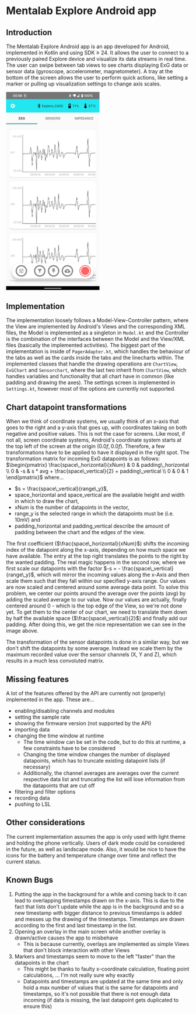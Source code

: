 # Mentalab Explore Android app

## Introduction
The Mentalab Explore Android app is an app developed for Android, implemented in Kotlin and using SDK $\geq$ 24. It allows the user to connect to a previously paired Explore device and visualize its data streams in real time. The user can swipe between tab views to see charts displaying ExG data or sensor data (gyroscope, accelerometer, magnetometer). A tray at the bottom of the screen allows the user to perform quick actions, like setting a marker or pulling up visualization settings to change axis scales.

<img src="./img/main_screen.jpg" alt="Screenshot of the main screen showing the aforementioned tab views" width="256"/>

## Implementation
The implementation loosely follows a Model-View-Controller pattern, where the View are implemented by Android's Views and the corresponding XML files, the Model is implemented as a singleton in <code>Model.kt</code> and the Controller is the combination of the interfaces between the Model and the View/XML files (basically the implemented activities). The biggest part of the implementation is inside of <code>PagerAdapter.kt</code>, which handles the behaviour of the tabs as well as the cards inside the tabs and the linecharts within. The implemented classes that handle the drawing operations are <code>ChartView</code>, <code>ExGChart</code> and <code>Sensorchart</code>, where the last two inherit from <code>ChartView</code>, which handles variables and functionality that all chart have in common (like padding and drawing the axes). The settings screen is implemented in <code>Settings.kt</code>, however most of the options are currently not supported.

## Chart datapoint transformations
When we think of coordinate systems, we usually think of an x-axis that goes to the right and a y-axis that goes up, with coordinates taking on both negative and positive values. This is not the case for screens. Like most, if not all, screen coordinate systems, Android's coordinate system starts at the top left of the screen at the origin $(0.0f, 0.0f)$. Therefore, a few transformations have to be applied to have it displayed in the right spot. The transformation matrix for incoming ExG datapoints is as follows:
$\begin{pmatrix}
\frac{space\_horizontal}{xNum} & 0 & padding\_horizontal \\
0 & -s & s * avg + \frac{space\_vertical}{2} + padding\_vertical \\
0 & 0 & 1
\end{pmatrix}$
where...
* $s = \frac{space\_vertical}{range\_y}$,
* space_horizontal and space_vertical are the available height and width in which to draw the chart,
* xNum is the number of datapoints in the vector,
* range_y is the selected range in which the datapoints must be (i.e. 10mV) and
* padding_horizontal and padding_vertical describe the amount of padding between the chart and the edges of the view.

The first coefficient ($\frac{space\_horizontal}{xNum}$) shifts the incoming index of the datapoint along the x-axis, depending on how much space we have available. The entry at the top right translates the points to the right by the wanted padding. The real magic happens in the second row, where we first scale our datapoints with the factor $-s = - \frac{space\_vertical}{range\_y}$, which will mirror the incoming values along the x-Axis and then scale them such that they fall within our specified y-axis range. Our values are now scaled and centered around some average data point. To solve this problem, we center our points around the average over the points ($avg$) by adding the scaled average to our value. Now our values are actually, finally centered around 0 - which is the top edge of the View, so we're not done yet. To get them to the center of our chart, we need to translate them down by half the available space ($\frac{space\_vertical}{2}$) and finally add our padding. After doing this, we get the nice representation we can see in the image above.

The transformation of the sensor datapoints is done in a similar way, but we don't shift the datapoints by some average. Instead we scale them by the maximum recorded value over the sensor channels (X, Y and Z), which results in a much less convoluted matrix.

## Missing features
A lot of the features offered by the API are currently not (properly) implemented in the app. These are...
* enabling/disabling channels and modules
* setting the sample rate
* showing the firmware version (not supported by the API)
* importing data
* changing the time window at runtime
    - The time window can be set in the code, but to do this at runtime, a few constraints have to be considered
    - Changing the time window changes the number of displayed datapoints, which has to truncate existing datapoint lists (if necessary)
    - Additionally, the channel averages are averages over the current respective data list and truncating the list will lose information from the datapoints that are cut off
* filtering and filter options
* recording data
* pushing to LSL

## Other considerations
The current implementation assumes the app is only used with light theme and holding the phone vertically. Users of dark mode could be considered in the future, as well as landscape mode.
Also, it would be nice to have the icons for the battery and temperature change over time and reflect the current status.

## Known Bugs
1. Putting the app in the background for a while and coming back to it can lead to overlapping timestamps drawn on the x-axis. This is due to the fact that lists don't update while the app is in the background and so a new timestamp with bigger distance to previous timestamps is added and messes up the drawing of the timestamps. Timestamps are drawn according to the first and last timestamp in the list.
2. Opening an overlay in the main screen while another overlay is drawn/active causes the app to misbehave
    - This is because currently, overlays are implemented as simple Views that don't block interaction with other Views
3. Markers and timestamps seem to move to the left "faster" than the datapoints in the chart
    - This might be thanks to faulty x-coordinate calculation, floating point calculations, ... I'm not really sure why exactly
    - Datapoints and timestamps are updated at the same time and only hold a max number of values that is the same for datapoints and timestamps, so it's not possible that there is not enough data incoming (if data is missing, the last datapoint gets duplicated to ensure this)